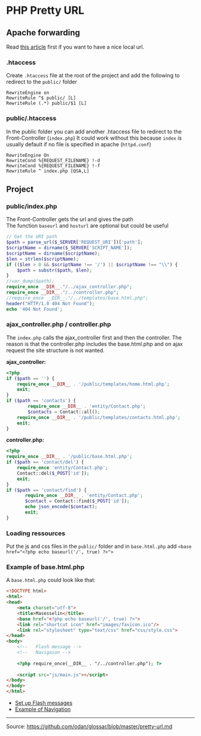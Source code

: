 # PHP Pretty URL

## Apache forwarding
Read [this article](https://github.com/samuelgfeller/documentation/blob/master/virtual-host.md) first if you want to have a nice local url.
### .htaccess  

Create `.htaccess` file at the root of the project and add the following to redirect to the `public/` folder
```
RewriteEngine on
RewriteRule ^$ public/ [L]
RewriteRule (.*) public/$1 [L]
```
### public/.htaccess  

In the public folder you can add another .htaccess file to redirect to the Front-Controller (`index.php`)
It could work without this because `index` is usually default if no file is specified in apache (`httpd.conf`) 
```
RewriteEngine On
RewriteCond %{REQUEST_FILENAME} !-d
RewriteCond %{REQUEST_FILENAME} !-f
RewriteRule ^ index.php [QSA,L]
```
## Project 
### public/index.php  

The Front-Controller gets the url and gives the path  
The function `baseurl` and `hosturl` are optional but could be useful
```php
// Get the URI path
$path = parse_url($_SERVER['REQUEST_URI'])['path'];
$scriptName = dirname($_SERVER['SCRIPT_NAME']);
$scriptName = dirname($scriptName);
$len = strlen($scriptName);
if (($len > 0 && $scriptName !== '/') || $scriptName !== "\\") {
	$path = substr($path, $len);
}
//var_dump($path);
require_once __DIR__."/../ajax_controller.php";
require_once __DIR__."/../controller.php";
//require_once __DIR__."/../templates/base.html.php";
header("HTTP/1.0 404 Not Found");
echo '404 Not Found';
```
### ajax_controller.php / controller.php
The `index.php` calls the ajax_controller first and then the controller. The reason is that the controller.php includes the base.html.php and on ajax request the site structure is not wanted.   

**ajax_controller:**
```php
<?php
if ($path == '') {
	require_once __DIR__ . '/public/templates/home.html.php';
	exit;
}
if ($path == 'contacts') {
        require_once __DIR__ . 'entity/Contact.php';
        $contacts = Contact::all();
	require_once __DIR__ . '/public/templates/contacts.html.php';
	exit;
}
```
**controller.php:**
```php
<?php
require_once __DIR__ . '/public/base.html.php';
if ($path == 'contact/del') {
	require_once 'entity/Contact.php';
	Contact::del($_POST['id']);
	exit;
}
if ($path == 'contact/find') {
       require_once __DIR__ . 'entity/Contact.php';
       $contact = Contact::find($_POST['id']);
       echo json_encode($contact);
       exit;
}	
```
### Loading ressources
Put the js and css files in the `public/` folder and in `base.html.php` add `<base href="<?php echo baseurl('/', true) ?>">`  

### Example of base.html.php  
A `base.html.php` could look like that:
```html
<!DOCTYPE html>
<html>
<head>
    <meta charset="utf-8">
    <title>Masesselin</title>
    <base href="<?php echo baseurl('/', true) ?>">
    <link rel="shortcut icon" href="images/favicon.ico"/>
    <link rel="stylesheet" type="text/css" href="css/style.css">
</head>
<body>	
    <!--   Flash message -->
    <!--   Navigaion --> 
	
    <?php require_once(__DIR__ . "/../controller.php"); ?>
	
    <script src="js/main.js"></script>
</body>
</body>
</html>	
```
* [Set up Flash messages](../html_css/flash-message.md)  
* [Example of Navigation](css-menu.md) 
***
Source: https://github.com/odan/glossar/blob/master/pretty-url.md
